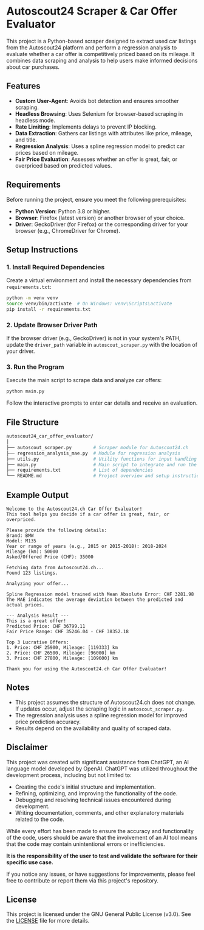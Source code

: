 # Autoscout24 Scraper & Car Offer Evaluator

This project is a Python-based scraper designed to extract used car listings from the Autoscout24 platform and perform a regression analysis to evaluate whether a car offer is competitively priced based on its mileage. It combines data scraping and analysis to help users make informed decisions about car purchases.

## Features

- **Custom User-Agent**: Avoids bot detection and ensures smoother scraping.
- **Headless Browsing**: Uses Selenium for browser-based scraping in headless mode.
- **Rate Limiting**: Implements delays to prevent IP blocking.
- **Data Extraction**: Gathers car listings with attributes like price, mileage, and title.
- **Regression Analysis**: Uses a spline regression model to predict car prices based on mileage.
- **Fair Price Evaluation**: Assesses whether an offer is great, fair, or overpriced based on predicted values.

## Requirements

Before running the project, ensure you meet the following prerequisites:

- **Python Version**: Python 3.8 or higher.
- **Browser**: Firefox (latest version) or another browser of your choice.
- **Driver**: GeckoDriver (for Firefox) or the corresponding driver for your browser (e.g., ChromeDriver for Chrome).

## Setup Instructions

### 1. Install Required Dependencies

Create a virtual environment and install the necessary dependencies from `requirements.txt`:

```bash
python -m venv venv
source venv/bin/activate  # On Windows: venv\Scripts\activate
pip install -r requirements.txt
```

### 2. Update Browser Driver Path

If the browser driver (e.g., GeckoDriver) is not in your system's PATH, update the `driver_path` variable in `autoscout_scraper.py` with the location of your driver.

### 3. Run the Program

Execute the main script to scrape data and analyze car offers:

```bash
python main.py
```

Follow the interactive prompts to enter car details and receive an evaluation.

## File Structure

```bash
autoscout24_car_offer_evaluator/
│
├── autoscout_scraper.py        # Scraper module for Autoscout24.ch
├── regression_analysis_mae.py  # Module for regression analysis
├── utils.py                    # Utility functions for input handling and data cleaning
├── main.py                     # Main script to integrate and run the project
├── requirements.txt            # List of dependencies
└── README.md                   # Project overview and setup instructions
```

## Example Output

```plaintext
Welcome to the Autoscout24.ch Car Offer Evaluator!
This tool helps you decide if a car offer is great, fair, or overpriced.

Please provide the following details:
Brand: BMW
Model: M135
Year or range of years (e.g., 2015 or 2015-2018): 2018-2024
Mileage (km): 50000
Asked/Offered Price (CHF): 35000

Fetching data from Autoscout24.ch...
Found 123 listings.

Analyzing your offer...

Spline Regression model trained with Mean Absolute Error: CHF 3281.98
The MAE indicates the average deviation between the predicted and actual prices.

--- Analysis Result ---
This is a great offer!
Predicted Price: CHF 36799.11
Fair Price Range: CHF 35246.04 - CHF 38352.18

Top 3 Lucrative Offers:
1. Price: CHF 25900, Mileage: [119333] km
2. Price: CHF 26500, Mileage: [96000] km
3. Price: CHF 27800, Mileage: [109600] km

Thank you for using the Autoscout24.ch Car Offer Evaluator!

```

## Notes

- This project assumes the structure of Autoscout24.ch does not change. If updates occur, adjust the scraping logic in `autoscout_scraper.py`.
- The regression analysis uses a spline regression model for improved price prediction accuracy.
- Results depend on the availability and quality of scraped data.

## Disclaimer

This project was created with significant assistance from ChatGPT, an AI language model developed by OpenAI. ChatGPT was utilized throughout the development process, including but not limited to:

- Creating the code's initial structure and implementation.  
- Refining, optimizing, and improving the functionality of the code.  
- Debugging and resolving technical issues encountered during development.  
- Writing documentation, comments, and other explanatory materials related to the code.  

While every effort has been made to ensure the accuracy and functionality of the code, users should be aware that the involvement of an AI tool means that the code may contain unintentional errors or inefficiencies.  

**It is the responsibility of the user to test and validate the software for their specific use case.**  

If you notice any issues, or have suggestions for improvements, please feel free to contribute or report them via this project's repository.

## License

This project is licensed under the GNU General Public License (v3.0). See the [LICENSE](LICENSE) file for more details.

